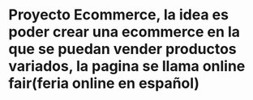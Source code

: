 # Proyecto Ecommerce, la idea es poder crear una ecommerce en la que se puedan vender productos variados, la pagina se llama online fair(feria online en español)
